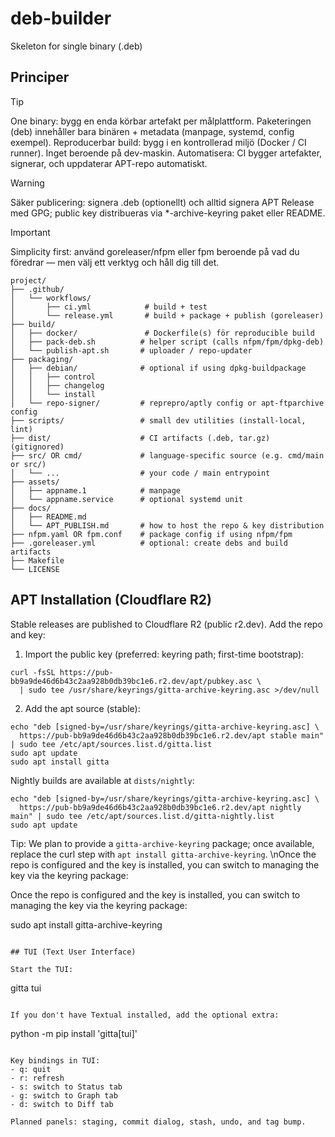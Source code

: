 # deb-builder
Skeleton for single binary (.deb)

## Principer
> [!TIP]
> One binary: bygg en enda körbar artefakt per målplattform. Paketeringen (deb) innehåller bara binären + metadata (manpage, systemd, config exempel).
> Reproducerbar build: bygg i en kontrollerad miljö (Docker / CI runner). Inget beroende på dev-maskin.
> Automatisera: CI bygger artefakter, signerar, och uppdaterar APT-repo automatiskt.

> [!WARNING]
> Säker publicering: signera .deb (optionellt) och alltid signera APT Release med GPG; public key distribueras via *-archive-keyring paket eller README.

> [!IMPORTANT]
> Simplicity first: använd goreleaser/nfpm eller fpm beroende på vad du föredrar — men välj ett verktyg och håll dig till det.

```
project/
├── .github/
│   └── workflows/
│       ├── ci.yml            # build + test
│       └── release.yml       # build + package + publish (goreleaser)
├── build/
│   ├── docker/               # Dockerfile(s) för reproducible build
│   ├── pack-deb.sh          # helper script (calls nfpm/fpm/dpkg-deb)
│   └── publish-apt.sh       # uploader / repo-updater
├── packaging/
│   ├── debian/              # optional if using dpkg-buildpackage
│   │   ├── control
│   │   ├── changelog
│   │   └── install
│   └── repo-signer/         # reprepro/aptly config or apt-ftparchive config
├── scripts/                 # small dev utilities (install-local, lint)
├── dist/                    # CI artifacts (.deb, tar.gz)  (gitignored)
├── src/ OR cmd/             # language-specific source (e.g. cmd/main or src/)
│   └── ...                  # your code / main entrypoint
├── assets/
│   ├── appname.1            # manpage
│   └── appname.service      # optional systemd unit
├── docs/
│   ├── README.md
│   └── APT_PUBLISH.md       # how to host the repo & key distribution
├── nfpm.yaml OR fpm.conf    # package config if using nfpm/fpm
├── .goreleaser.yml          # optional: create debs and build artifacts
├── Makefile
└── LICENSE
```

## APT Installation (Cloudflare R2)

Stable releases are published to Cloudflare R2 (public r2.dev). Add the repo and key:

1) Import the public key (preferred: keyring path; first-time bootstrap):

```
curl -fsSL https://pub-bb9a9de46d6b43c2aa928b0db39bc1e6.r2.dev/apt/pubkey.asc \
  | sudo tee /usr/share/keyrings/gitta-archive-keyring.asc >/dev/null
```

2) Add the apt source (stable):

```
echo "deb [signed-by=/usr/share/keyrings/gitta-archive-keyring.asc] \
  https://pub-bb9a9de46d6b43c2aa928b0db39bc1e6.r2.dev/apt stable main" | sudo tee /etc/apt/sources.list.d/gitta.list
sudo apt update
sudo apt install gitta
```

Nightly builds are available at `dists/nightly`:

```
echo "deb [signed-by=/usr/share/keyrings/gitta-archive-keyring.asc] \
  https://pub-bb9a9de46d6b43c2aa928b0db39bc1e6.r2.dev/apt nightly main" | sudo tee /etc/apt/sources.list.d/gitta-nightly.list
sudo apt update
```

Tip: We plan to provide a `gitta-archive-keyring` package; once available, replace the curl step with `apt install gitta-archive-keyring`.
\nOnce the repo is configured and the key is installed, you can switch to managing the key via the keyring package:

Once the repo is configured and the key is installed, you can switch to managing the key via the keyring package:

sudo apt install gitta-archive-keyring
```

## TUI (Text User Interface)

Start the TUI:

```
gitta tui
```

If you don't have Textual installed, add the optional extra:

```
python -m pip install 'gitta[tui]'
```

Key bindings in TUI:
- q: quit
- r: refresh
- s: switch to Status tab
- g: switch to Graph tab
- d: switch to Diff tab

Planned panels: staging, commit dialog, stash, undo, and tag bump.
